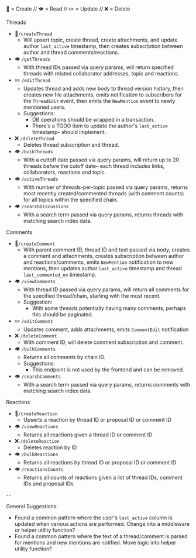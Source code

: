 📄 = Create // 👁 = Read // ✏️ = Update // ❌  = Delete

Threads
- 📄`/createThread`
  - Will upsert topic, create thread, create attachments, and update author `last_active` timestamp, then creates subscription between author and thread comments/reactions.
- 👁️ `/getThreads`
  - With thread IDs passed via query params, will return specified threads with related collaborator addresses, topic and reactions.
- ✏️ `/editThread`
  -   Updates thread and adds new body to thread version history, then creates new file attachments, emits notification to subscribers for the `ThreadEdit` event, then emits the `NewMention` event to newly mentioned users.
  - Suggestions:
    - DB operations should be wrapped in a transaction.
    - There's a TODO item to update the author's `last_active` timestamp– should implement.
- ❌ `/deleteThread`
  - Deletes thread subscription and thread.
- 👁 `/bulkThreads`
  - With a cuttoff date passed via query params, will return up to 20 threads before the cutoff date– each thread includes links, collaborators, reactions and topic.
- 👁 `/activeThreads`
  - With number of threads-per-topic passed via query params, returns most recently created/commented threads (with comment counts) for all topics within the specified chain.
- 👁 `/searchDiscussions`
  - With a search term passed via query params, returns threads with matching search index data.

Comments
- 📄`/createComment`
  - With parent comment ID, thread ID and text passed via body, creates a comment and attachments, creates subscription between author and reactions/comments, emits `NewMention` notification to new mentions, then updates author `last_active` timestamp and thread `last_commented_on` timestamp.
- 👁 `/viewComments`
  - With thread ID passed via query params, will return all comments for the specified thread/chain, starting with the most recent.
  - Suggestion:
    - With some threads potentially having many comments, perhaps this should be paginated.
- ✏️ `/editComment`
  - Updates comment, adds attachments, emits `CommentEdit` notification 
- ❌ `/deleteComment`
  - With comment ID, will delete comment subscription and comment.
- 👁 `/bulkComments`
  - Returns all comments by chain ID.
  - Suggestions:
    - This endpoint is not used by the frontend and can be removed.
- 👁 `/searchComments`
   - With a search term passed via query params, returns comments with matching search index data.

Reactions
- 📄`/createReaction`
  - Upserts a reaction by thread ID or proposal ID or comment ID
- 👁 `/viewReactions`
  - Returns all reactions given a thread ID or comment ID
- ❌ `/deleteReaction`
  - Deletes reaction by ID
- 👁 `/bulkReactions`
  - Returns all reactions by thread ID or proposal ID or comment ID
- 👁 `/reactionsCounts`
  - Returns all counts of reactions given a list of thread IDs, comment IDs and proposal IDs

--

General Suggestions:
- Found a common pattern where the user's `last_active` column is updated when various actions are performed. Change into a middleware or helper utility function?
- Found a common pattern where the text of a thread/comment is parsed for mentions and new mentions are notified. Move logic into helper utility function?